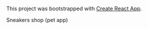 This project was bootstrapped with [Create React App](https://github.com/facebook/create-react-app).

Sneakers shop (pet app)